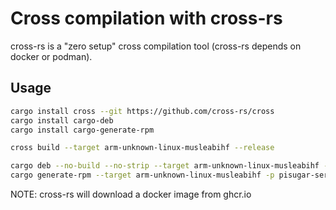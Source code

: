 # Cross compilation with cross-rs

cross-rs is a "zero setup" cross compilation tool (cross-rs depends on docker or podman).

## Usage

```bash
cargo install cross --git https://github.com/cross-rs/cross
cargo install cargo-deb
cargo install cargo-generate-rpm

cross build --target arm-unknown-linux-musleabihf --release

cargo deb --no-build --no-strip --target arm-unknown-linux-musleabihf -p pisugar-server
cargo generate-rpm --target arm-unknown-linux-musleabihf -p pisugar-server
```

NOTE: cross-rs will download a docker image from ghcr.io
